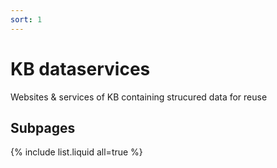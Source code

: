 ```yaml
---
sort: 1
---
```


# KB dataservices

Websites & services of KB containing strucured data for reuse

## Subpages
{% include list.liquid all=true %}